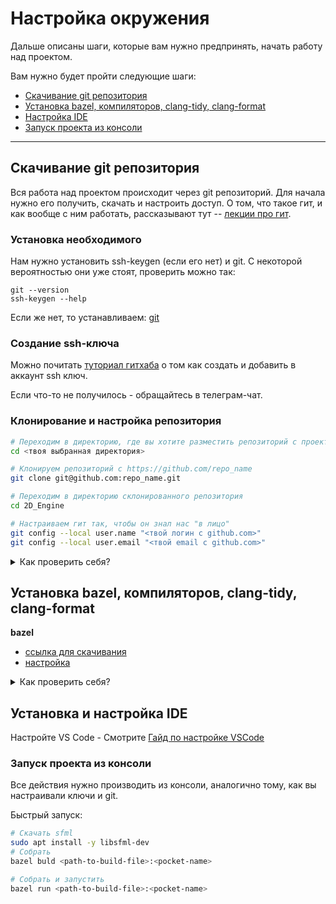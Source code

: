# Настройка окружения

Дальше описаны шаги, которые вам нужно предпринять, начать работу над проектом.

Вам нужно будет пройти следующие шаги:

- [Скачивание git репозитория](#git)
- [Установка bazel, компиляторов, clang-tidy, clang-format](#install)
- [Настройка IDE](#ide)
- [Запуск проекта из консоли](#build)

---

## Скачивание git репозитория <a id='git'/>

Вся работа над проектом происходит через git репозиторий. Для начала нужно
его получить, скачать и настроить доступ.
О том, что такое гит, и как вообще с ним работать, рассказывают тут -- [лекции про
гит](https://yadi.sk/i/YUe3SJYo11EChA).

### Установка необходимого

Нам нужно установить ssh-keygen (если его нет) и git.
С некоторой вероятностью они уже стоят, проверить можно так:

```shell
git --version
ssh-keygen --help
```

Если же нет, то устанавливаем: [git](https://git-scm.com/download/win)

### Создание ssh-ключа

Можно почитать [туториал гитхаба](https://docs.github.com/en/authentication/connecting-to-github-with-ssh/adding-a-new-ssh-key-to-your-github-account) о том как создать и добавить в аккаунт ssh ключ.

Если что-то не получилось - обращайтесь в телеграм-чат.

### Клонирование и настройка репозитория

```bash
# Переходим в директорию, где вы хотите разместить репозиторий с проектом
cd <твоя выбранная директория>

# Клонируем репозиторий с https://github.com/repo_name
git clone git@github.com:repo_name.git

# Переходим в директорию склонированного репозитория
cd 2D_Engine

# Настраиваем гит так, чтобы он знал нас "в лицо"
git config --local user.name "<твой логин с github.com>"
git config --local user.email "<твой email с github.com>"

```

<details><summary><a>Как проверить себя?</a></summary>

Проверьте, что git настроен корректно (находясь в внутри репозитория):

   ```bash
   > git status
   On branch main
   Your branch is up to date with 'origin/main'.

   nothing to commit, working tree clean
   ```
 (ветка может быть другая)
</details>

## Установка bazel, компиляторов, clang-tidy, clang-format <a id='install'/>

 **bazel**

* [ссылка для скачивания](https://docs.bazel.build/versions/3.2.0/install-windows.html)
* [настройка](https://www.youtube.com/watch?v=LlMX7faTQ-M)

<details><summary><a>Как проверить себя?</a></summary>

Проверьте, что bazel установлен корректно (находясь в внутри репозитория):

   ```bash
   > bazel
   Usage: bazel <command> <options> ...

   Available commands:
   analyze-profile     Analyzes build profile data.
   aquery              Analyzes the given targets and queries the action graph.
   build               Builds the specified targets.
   canonicalize-flags  Canonicalizes a list of bazel options.
   clean               Removes output files and optionally stops the server.
   coverage            Generates code coverage report for specified test targets.
   ...
   bazel help info-keys
                   Displays a list of keys used by the info command.
   ```
 (Предупреждения в начале это нормально)
</details>

## Установка и настройка IDE <a id='ide'/>

Настройте VS Code
      - Смотрите [Гайд по настройке VSCode](docs/VSCode.md)



### Запуск проекта из консоли <a id='build'/>

Все действия нужно производить из консоли, аналогично тому, как вы настраивали ключи и git.

Быстрый запуск:

```bash
# Скачать sfml
sudo apt install -y libsfml-dev
# Cобрать
bazel buld <path-to-build-file>:<pocket-name>

# Собрать и запустить
bazel run <path-to-build-file>:<pocket-name>
```

